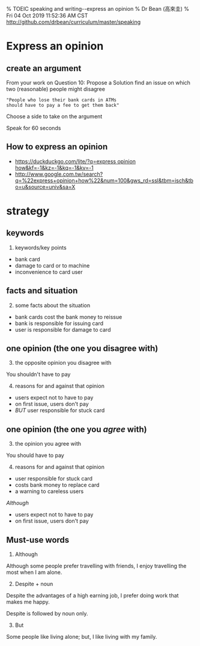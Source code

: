 % TOEIC speaking and writing--express an opinion
% Dr Bean (高來圭)
% Fri 04 Oct 2019 11:52:36 AM CST http://github.com/drbean/curriculum/master/speaking

# Express an opinion

## create an argument

From your work on Question 10: Propose a Solution
find an issue on which two (reasonable) people might disagree

	"People who lose their bank cards in ATMs
	should have to pay a fee to get them back"

Choose a side to take on the argument

Speak for 60 seconds

## How to express an opinion

- [https://duckduckgo.com/lite/?q=express opinion how&kf=-1&kz=-1&kq=-1&kv=-1 ](https://duckduckgo.com/lite/?q=express+opinion+how&kf=-1&kz=-1&kq=-1&kv=-1)
- [http://www.google.com.tw/search?q=%22express+opinion+how%22&num=100&gws_rd=ssl&tbm=isch&tbo=u&source=univ&sa=X ](http://www.google.com.tw/search?q=%22express+opinion+how%22&num=100&gws_rd=ssl&tbm=isch&tbo=u&source=univ&sa=X)

# strategy

## keywords

1. keywords/key points

  - bank card
  - damage to card or to machine
  - inconvenience to card user

## facts and situation

2. some facts about the situation

  - bank cards cost the bank money to reissue
  - bank is responsible for issuing card
  - user is responsible for damage to card

## one opinion (the one you disagree with)

3. the opposite opinion you disagree with

You shouldn't have to pay

4. reasons for and against that opinion

  - users expect not to have to pay
  - on first issue, users don't pay
  - *BUT* user responsible for stuck card

## one opinion (the one you *agree* with)

3. the opinion you agree with

You should have to pay

4. reasons for and against that opinion

  - user responsible for stuck card
  - costs bank money to replace card
  - a warning to careless users
  
*Although*

  - users expect not to have to pay
  - on first issue, users don't pay

## Must-use words

1. Although

Although some people prefer travelling with friends, I enjoy travelling the most when I am alone.

2. Despite + noun

Despite the advantages of a high earning job, I prefer doing work that makes me happy.

 Despite is followed by noun only.

3. But

Some people like living alone; but, I like living with my family.

